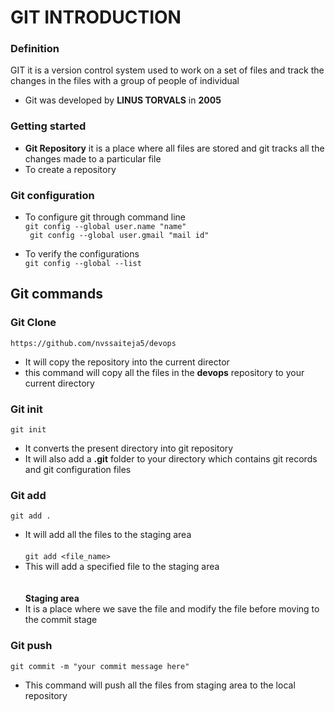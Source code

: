 # GIT INTRODUCTION
### **Definition**
GIT it is a version control system used to work on a set of files and track the changes in the files with a group of  people of individual

* Git was developed by **LINUS TORVALS** in **2005**

### Getting started 
* **Git Repository** it is a place where all files are stored and  git tracks all the  changes made to a particular file 
* To create a repository 


### Git configuration
* To configure git through command line <br/>
`git config --global user.name "name" `<br/>
` git config --global user.gmail "mail id"` <br/>

* To verify the configurations  <br/>
`git config --global --list`


## Git commands 
### **Git Clone** 

`https://github.com/nvssaiteja5/devops` <br/>
* It will copy the repository into the current director
* this command will copy all the files in the **devops** repository to your current directory

###  Git  init 

`git init ` <br/>
* It converts the present directory into git repository <br/>
* It will also  add a **.git** folder to your directory  which contains git records and git configuration files


### Git add

 `git add .`  <br/> 
* It will add all the files to the staging area  <br/> <br/>
 `git add <file_name>` 
* This will add a specified file to the staging area <br/> <br/> <br/>
 **Staging area**  <br/>
* It is a place where we save the file and modify the file 
 before moving to the commit stage
 ### Git push
 `git commit -m "your commit message here"` <br/>
 * This command will push all the files  from staging area to the local repository
 
 
 
